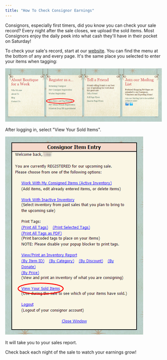 ```yaml
---
title: "How To Check Consignor Earnings"
---
```


Consignors, especially first timers, did you know you can check your sale record? Every night after the sale closes, we upload the sold items. Most Consignors enjoy the daily peek into what cash they'll have in their pocket on Saturday!

To check your sale's record, start at our [website](/). You can find the menu at the bottom of any and every page. It's the same place you selected to enter your items when tagging:

![](/img/blog/Check_Sale_1.png)

After logging in, select "View Your Sold Items".

![](/img/blog/Check_Sale_3.png)

It will take you to your sales report.

Check back each night of the sale to watch your earnings grow!
